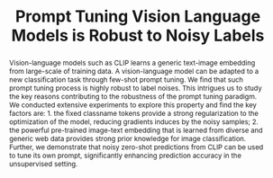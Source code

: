 ---
id:             2023-robust-pt
title:          "Prompt Tuning Vision Language Models is Robust to Noisy Labels"
authors:        [eq_ChengEn, eq_Me, YuHen, Pedro]
venue:          Under Review
year:           "2023-01"
thumbnail:      assets/publications/2023-golden/title-image.png

layout: project
short_title: Robustness of Prompt Tuning
abstract: "Vision-language models such as CLIP learns a generic text-image embedding from large-scale of training data. A vision-language model can be adapted to a new classification task through few-shot prompt tuning. We find that such prompt tuning process is highly robust to label noises. This intrigues us to study the key reasons contributing to the robustness of the prompt tuning paradigm. We conducted extensive experiments to explore this property and find the key factors are: 1. the fixed classname tokens provide a strong regularization to the optimization of the model, reducing gradients induces by the noisy samples; 2. the powerful pre-trained image-text embedding that is learned from diverse and generic web data provides strong prior knowledge for image classification. Further, we demonstrate that noisy zero-shot predictions from CLIP can be used to tune its own prompt, significantly enhancing prediction accuracy in the unsupervised setting."
---